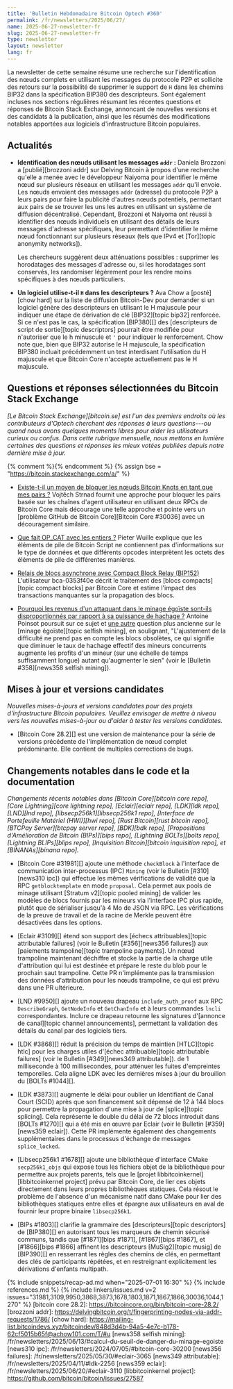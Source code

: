 ```yaml
---
title: 'Bulletin Hebdomadaire Bitcoin Optech #360'
permalink: /fr/newsletters/2025/06/27/
name: 2025-06-27-newsletter-fr
slug: 2025-06-27-newsletter-fr
type: newsletter
layout: newsletter
lang: fr
---
```

La newsletter de cette semaine résume une recherche sur l'identification des nœuds complets en
utilisant les messages du protocole P2P et sollicite des retours sur la possibilité de supprimer le
support de `H` dans les chemins BIP32 dans la spécification BIP380 des descripteurs.
Sont également incluses nos sections régulières résumant les récentes questions et réponses de Bitcoin
Stack Exchange, annoncant de nouvelles versions et des candidats à la publication, ainsi que les résumés
des modifications notables apportées aux logiciels d'infrastructure Bitcoin populaires.

## Actualités

- **Identification des nœuds utilisant les messages `addr` :** Daniela Brozzoni a [publié][brozzoni
  addr] sur Delving Bitcoin à propos d'une recherche qu'elle a menée avec le développeur Naiyoma pour
  identifier le même nœud sur plusieurs réseaux en utilisant les messages `addr` qu'il envoie. Les
  nœuds envoient des messages `addr` (adresse) du protocole P2P à leurs pairs pour faire la publicité
  d'autres nœuds potentiels, permettant aux pairs de se trouver les uns les autres en utilisant un
  système de diffusion décentralisé. Cependant, Brozzoni et Naiyoma ont réussi à identifier des nœuds
  individuels en utilisant des détails de leurs messages d'adresse spécifiques, leur permettant
  d'identifier le même nœud fonctionnant sur plusieurs réseaux (tels que IPv4 et [Tor][topic anonymity
  networks]).

  Les chercheurs suggèrent deux atténuations possibles : supprimer les horodatages des messages
  d'adresse ou, si les horodatages sont conservés, les randomiser légèrement pour les rendre moins
  spécifiques à des nœuds particuliers.

- **Un logiciel utilise-t-il `H` dans les descripteurs ?** Ava Chow a [posté][chow hard] sur la
  liste de diffusion Bitcoin-Dev pour demander si un logiciel génère des descripteurs en utilisant le
  H majuscule pour indiquer une étape de dérivation de clé [BIP32][topic bip32] renforcée. Si ce n'est
  pas le cas, la spécification [BIP380][] des [descripteurs de script de sortie][topic descriptors]
  pourrait être modifiée pour n'autoriser que le h minuscule et `'` pour indiquer le renforcement.
  Chow note que, bien que BIP32 autorise le H majuscule, la spécification BIP380 incluait précédemment
  un test interdisant l'utilisation du H majuscule et que Bitcoin Core n'accepte actuellement pas le H
  majuscule.

## Questions et réponses sélectionnées du Bitcoin Stack Exchange

*[Le Bitcoin Stack Exchange][bitcoin.se] est l'un des premiers endroits où les contributeurs
d'Optech cherchent des réponses à leurs questions---ou quand nous avons quelques moments libres pour
aider les utilisateurs curieux ou confus. Dans cette rubrique mensuelle, nous mettons en lumière
certaines des questions et réponses les mieux votées publiées depuis notre dernière mise à jour.*

{% comment %}<!-- https://bitcoin.stackexchange.com/search?tab=votes&q=created%3a1m..%20is%3aanswer -->{% endcomment %}
{% assign bse = "https://bitcoin.stackexchange.com/a/" %}

- [Existe-t-il un moyen de bloquer les nœuds Bitcoin Knots en tant que mes pairs ?]({{bse}}127456)
  Vojtěch Strnad fournit une approche pour bloquer les pairs basée sur les chaînes d'agent utilisateur
  en utilisant deux RPCs de Bitcoin Core mais décourage une telle approche et pointe vers un [problème
  GitHub de Bitcoin Core][Bitcoin Core #30036] avec un découragement similaire.

- [Que fait OP_CAT avec les entiers ?]({{bse}}127436)
  Pieter Wuille explique que les éléments de pile de Bitcoin Script ne contiennent pas d'informations
  sur le type de données et que différents opcodes interprètent les octets des éléments de pile de
  différentes manières.

- [Relais de blocs asynchrone avec Compact Block Relay (BIP152)]({{bse}}127420)
  L'utilisateur bca-0353f40e décrit le traitement des [blocs compacts][topic compact blocks] par
  Bitcoin Core et estime l'impact des transactions manquantes sur la propagation des blocs.

- [Pourquoi les revenus d'un attaquant dans le minage égoïste sont-ils disproportionnés par rapport à sa puissance de hachage ?]({{bse}}53030)
  Antoine Poinsot poursuit sur ce sujet et [une autre]({{bse}}125682) question plus ancienne sur le
  [minage égoïste][topic selfish mining], en soulignant, "L'ajustement de la difficulté ne prend pas
  en compte les blocs obsolètes, ce qui signifie que diminuer le taux de hachage effectif des mineurs
  concurrents augmente les profits d'un mineur (sur une échelle de temps suffisamment longue) autant
  qu'augmenter le sien" (voir le [Bulletin #358][news358 selfish mining]).

## Mises à jour et versions candidates

_Nouvelles mises-à-jours et versions candidates pour des projets d'infrastructure Bitcoin populaires.
Veuillez envisager de mettre à niveau vers les nouvelles mises-à-jour ou d'aider à tester les versions candidates._

- [Bitcoin Core 28.2][] est une version de maintenance pour la série de versions précédente de
  l'implémentation de nœud complet prédominante. Elle contient de multiples corrections de bugs.

## Changements notables dans le code et la documentation

_Changements récents notables dans [Bitcoin Core][bitcoin core repo], [Core Lightning][core lightning
repo], [Eclair][eclair repo], [LDK][ldk repo], [LND][lnd repo], [libsecp256k1][libsecp256k1 repo],
[Interface de Portefeuille Matériel (HWI)][hwi repo], [Rust Bitcoin][rust bitcoin repo], [BTCPay
Server][btcpay server repo], [BDK][bdk repo], [Propositions d'Amélioration de Bitcoin (BIPs)][bips
repo], [Lightning BOLTs][bolts repo], [Lightning BLIPs][blips repo], [Inquisition Bitcoin][bitcoin
inquisition repo], et [BINANAs][binana repo]._

- [Bitcoin Core #31981][] ajoute une méthode `checkBlock` à l'interface de communication
  inter-processus (IPC) `Mining` (voir le Bulletin [#310][news310 ipc]) qui effectue les mêmes
  vérifications de validité que la RPC `getblocktemplate` en mode `proposal`. Cela permet aux pools de
  minage utilisant [Stratum v2][topic pooled mining] de valider les modèles de blocs fournis par les
  mineurs via l'interface IPC plus rapide, plutôt que de sérialiser jusqu'à 4 Mo de JSON via RPC. Les
  vérifications de la preuve de travail et de la racine de Merkle peuvent être désactivées dans les
  options.

- [Eclair #3109][] étend son support des [échecs attribuables][topic attributable failures] (voir
  le Bulletin [#356][news356 failures]) aux [paiements trampoline][topic trampoline payments]. Un nœud
  trampoline maintenant déchiffre et stocke la partie de la charge utile d'attribution qui lui est
  destinée et prépare le reste du blob pour le prochain saut trampoline. Cette PR n'implémente pas la
  transmission des données d'attribution pour les nœuds trampoline, ce qui est prévu dans une PR
  ultérieure.

- [LND #9950][] ajoute un nouveau drapeau `include_auth_proof` aux RPC `DescribeGraph`,
  `GetNodeInfo` et `GetChanInfo` et à leurs commandes `lncli` correspondantes. Inclure ce drapeau
  retourne les signatures d'[annonce de canal][topic channel announcements], permettant la validation
  des détails du canal par des logiciels tiers.

- [LDK #3868][] réduit la précision du temps de maintien [HTLC][topic htlc] pour les charges utiles
  d'[échec attribuable][topic attributable failures] (voir le Bulletin [#349][news349 attributable]).
  de 1 milliseconde à 100 millisecondes, pour atténuer les fuites d'empreintes temporelles. Cela
  aligne LDK avec les dernières mises à jour du brouillon du [BOLTs #1044][].

- [LDK #3873][] augmente le délai pour oublier un Identifiant de Canal Court (SCID) après que son
  financement soit dépensé de 12 à 144 blocs pour permettre la propagation d'une mise à jour de
  [splice][topic splicing]. Cela représente le double du délai de 72 blocs introduit dans [BOLTs
  #1270][] qui a été mis en œuvre par Eclair (voir le Bulletin [#359][news359 eclair]). Cette PR
  implémente également des changements supplémentaires dans le processus d'échange de messages
  `splice_locked`.

- [Libsecp256k1 #1678][] ajoute une bibliothèque d'interface CMake `secp256k1_objs` qui expose tous
  les fichiers objet de la bibliothèque pour permettre aux projets parents, tels que le [projet
  libbitcoinkernel][libbitcoinkernel project] prévu par Bitcoin Core, de lier ces objets directement
  dans leurs propres bibliothèques statiques. Cela résout le problème de l'absence d'un mécanisme
  natif dans CMake pour lier des bibliothèques statiques entre elles et épargne aux utilisateurs en
  aval de fournir leur propre binaire `libsecp256k1`.

- [BIPs #1803][] clarifie la grammaire des [descripteurs][topic descriptors] de [BIP380][] en
  autorisant tous les marqueurs de chemin sécurisé communs, tandis que [#1871][bips #1871],
  [#1867][bips #1867], et [#1866][bips #1866] affinent les descripteurs [MuSig2][topic musig] de
  [BIP390][] en resserrant les règles des chemins de clés, en permettant des clés de participants
  répétées, et en restreignant explicitement les dérivations d'enfants multipath.

{% include snippets/recap-ad.md when="2025-07-01 16:30" %}
{% include references.md %}
{% include linkers/issues.md v=2 issues="31981,3109,9950,3868,3873,1678,1803,1871,1867,1866,30036,1044,1270" %}
[bitcoin core 28.2]: https://bitcoincore.org/bin/bitcoin-core-28.2/
[brozzoni addr]: https://delvingbitcoin.org/t/fingerprinting-nodes-via-addr-requests/1786/
[chow hard]: https://mailing-list.bitcoindevs.xyz/bitcoindev/848d3d4b-94a5-4e7c-b178-62cf5015b65f@achow101.com/T/#u
[news358 selfish mining]: /fr/newsletters/2025/06/13/#calcul-du-seuil-de-danger-du-minage-egoiste
[news310 ipc]: /fr/newsletters/2024/07/05/#bitcoin-core-30200
[news356 failures]: /fr/newsletters/2025/05/30/#eclair-3065
[news349 attributable]: /fr/newsletters/2025/04/11/#ldk-2256
[news359 eclair]: /fr/newsletters/2025/06/20/#eclair-3110
[libbitcoinkernel project]: https://github.com/bitcoin/bitcoin/issues/27587